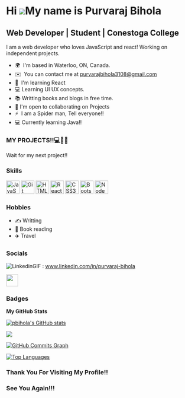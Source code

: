 Hi ![](https://user-images.githubusercontent.com/18350557/176309783-0785949b-9127-417c-8b55-ab5a4333674e.gif)My name is Purvaraj Bihola
=======================================================================================================================================

Web Developer | Student | Conestoga College
-------------

I am a web developer who loves JavaScript and react! Working on independent projects.

* 🌍  I'm based in Waterloo, ON, Canada.
* ✉️  You can contact me at [purvarajbihola3108@gmail.com](mailto:purvarajbihola3108@gmail.com)
* 🧠  I'm learning React
* 💻  Learning UI UX concepts.
* 📚  Writting books and blogs in free time.
* 🤝  I'm open to collaborating on Projects
* ⚡  I am a Spider man, Tell everyone!!
* 💻  Currently learning Java!!

### MY PROJECTS!!💻🧑‍💻
Wait for my next project!!

### Skills


<p align="left">
<a href="https://developer.mozilla.org/en-US/docs/Web/JavaScript" target="_blank" rel="noreferrer"><img src="https://raw.githubusercontent.com/danielcranney/readme-generator/main/public/icons/skills/javascript-colored.svg" width="36" height="36" alt="JavaScript" /></a>
<a href="https://git-scm.com/" target="_blank" rel="noreferrer"><img src="https://raw.githubusercontent.com/danielcranney/readme-generator/main/public/icons/skills/git-colored.svg" width="36" height="36" alt="Git" /></a>
<a href="https://developer.mozilla.org/en-US/docs/Glossary/HTML5" target="_blank" rel="noreferrer"><img src="https://raw.githubusercontent.com/danielcranney/readme-generator/main/public/icons/skills/html5-colored.svg" width="36" height="36" alt="HTML5" /></a>
<a href="https://reactjs.org/" target="_blank" rel="noreferrer"><img src="https://raw.githubusercontent.com/danielcranney/readme-generator/main/public/icons/skills/react-colored.svg" width="36" height="36" alt="React" /></a>
<a href="https://www.w3.org/TR/CSS/#css" target="_blank" rel="noreferrer"><img src="https://raw.githubusercontent.com/danielcranney/readme-generator/main/public/icons/skills/css3-colored.svg" width="36" height="36" alt="CSS3" /></a>
<a href="https://getbootstrap.com/" target="_blank" rel="noreferrer"><img src="https://raw.githubusercontent.com/danielcranney/readme-generator/main/public/icons/skills/bootstrap-colored.svg" width="36" height="36" alt="Bootstrap" /></a>
<a href="https://nodejs.org/en/" target="_blank" rel="noreferrer"><img src="https://raw.githubusercontent.com/danielcranney/readme-generator/main/public/icons/skills/nodejs-colored.svg" width="36" height="36" alt="NodeJS" /></a>
</p>

### Hobbies

* ✍️ Writting
* 📖 Book reading
* ✈️ Travel


### Socials

![LinkedinGIF](https://github.com/pbihola/pbihola/assets/113728343/7bf064ba-70ff-4198-b654-cad6f05b0e43)
: www.linkedin.com/in/purvaraj-bihola

<p align="left"> <a href="https://www.github.com/pbihola" target="_blank" rel="noreferrer"><img src="https://raw.githubusercontent.com/danielcranney/readme-generator/main/public/icons/socials/github.svg" width="32" height="32" /></a></p>

### Badges

<b>My GitHub Stats</b>

<a href="http://www.github.com/pbihola"><img src="https://github-readme-stats.vercel.app/api?username=pbihola&show_icons=true&hide=&count_private=true&title_color=0891b2&text_color=ffffff&icon_color=0891b2&bg_color=1c1917&hide_border=true&show_icons=true" alt="pbihola's GitHub stats" /></a>

<a href="http://www.github.com/pbihola"><img src="https://github-readme-streak-stats.herokuapp.com/?user=pbihola&stroke=ffffff&background=1c1917&ring=0891b2&fire=0891b2&currStreakNum=ffffff&currStreakLabel=0891b2&sideNums=ffffff&sideLabels=ffffff&dates=ffffff&hide_border=true" /></a>

<a href="http://www.github.com/pbihola"><img src="https://github-readme-activity-graph.cyclic.app/graph?username=pbihola&bg_color=1c1917&color=ffffff&line=0891b2&point=ffffff&area_color=1c1917&area=true&hide_border=true&custom_title=GitHub%20Commits%20Graph" alt="GitHub Commits Graph" /></a>

<a href="https://github.com/pbihola" align="left"><img src="https://github-readme-stats.vercel.app/api/top-langs/?username=pbihola&langs_count=10&title_color=0891b2&text_color=ffffff&icon_color=0891b2&bg_color=1c1917&hide_border=true&locale=en&custom_title=Top%20%Languages" alt="Top Languages" /></a>

### Thank You For Visiting My Profile!! 
### See You Again!!!
